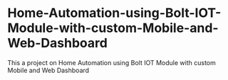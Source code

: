 # Home-Automation-using-Bolt-IOT-Module-with-custom-Mobile-and-Web-Dashboard
This a project on Home Automation using Bolt IOT Module with custom Mobile and Web Dashboard
